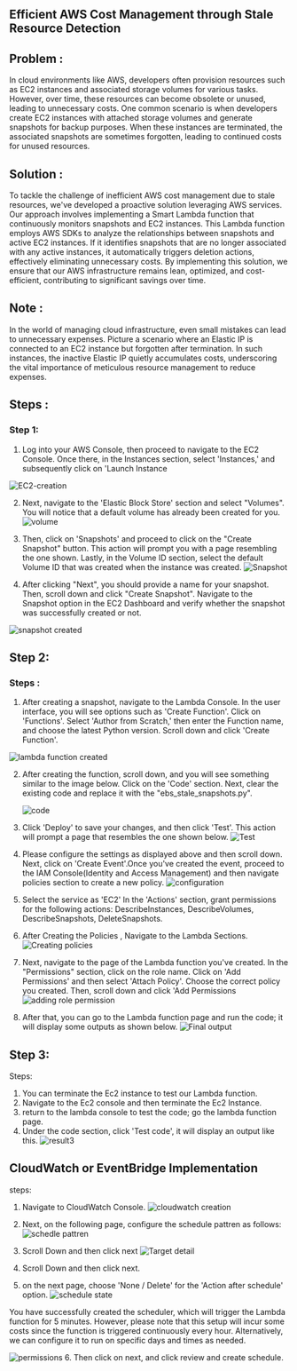 ## Efficient AWS Cost Management through Stale Resource Detection

## Problem : 

<p> In cloud environments like AWS, developers often provision resources such as EC2 instances and associated storage volumes for various tasks. However, over time, these resources can become obsolete or unused, leading to unnecessary costs. One common scenario is when developers create EC2 instances with attached storage volumes and generate snapshots for backup purposes. When these instances are terminated, the associated snapshots are sometimes forgotten, leading to continued costs for unused resources.
</p>

## Solution :
<p>To tackle the challenge of inefficient AWS cost management due to stale resources, we've developed a proactive solution leveraging AWS services. Our approach involves implementing a Smart Lambda function that continuously monitors snapshots and EC2 instances. This Lambda function employs AWS SDKs to analyze the relationships between snapshots and active EC2 instances. If it identifies snapshots that are no longer associated with any active instances, it automatically triggers deletion actions, effectively eliminating unnecessary costs. By implementing this solution, we ensure that our AWS infrastructure remains lean, optimized, and cost-efficient, contributing to significant savings over time.</p>

## Note :
<p> In the world of managing cloud infrastructure, even small mistakes can lead to unnecessary expenses. Picture a scenario where an Elastic IP is connected to an EC2 instance but forgotten after termination. In such instances, the inactive Elastic IP quietly accumulates costs, underscoring the vital importance of meticulous resource management to reduce expenses.</p>

## Steps :
### Step 1:

1. Log into your AWS Console, then proceed to navigate to the EC2 Console. Once there, in the Instances section, select 'Instances,' and subsequently click on 'Launch Instance

![EC2-creation](https://github.com/JDNSaiCharanKatta/aws_cost_optimization/assets/170161500/23e61820-9926-4e6e-97ea-113e691a1933)

2. Next, navigate to the 'Elastic Block Store' section and select "Volumes". You will notice that a default volume has already been created for you. 
 ![volume](https://github.com/JDNSaiCharanKatta/aws_cost_optimization/assets/170161500/a68d91f2-b810-4d44-b478-3edc06d9a841)
 
3. Then, click on 'Snapshots' and proceed to click on the "Create Snapshot" button. This action will prompt you with a page resembling the one shown. Lastly, in the Volume ID section, select the default Volume ID that was created when the instance was created.
 ![Snapshot](https://github.com/JDNSaiCharanKatta/aws_cost_optimization/assets/170161500/35a82796-5ae5-4c01-a2a0-264e19116059)
   
5. After clicking "Next", you should provide a name for your snapshot. Then, scroll down and click "Create Snapshot". Navigate to the Snapshot option in the EC2 Dashboard and verify whether the snapshot was successfully created or not.

![snapshot created](https://github.com/JDNSaiCharanKatta/aws_cost_optimization/assets/170161500/c278494c-fdec-405b-b56f-7a401b30ccb0)

## Step 2:
### Steps :
1. After creating a snapshot, navigate to the Lambda Console. In the user interface, you will see options such as 'Create Function'. Click on 'Functions'. Select 'Author from Scratch,' then enter the Function name, and choose the latest Python version. Scroll down and click 'Create Function'.

![lambda function created](https://github.com/JDNSaiCharanKatta/aws_cost_optimization/assets/170161500/23a32fc4-3792-438f-bc79-d5e0b23f2bbe)


2.  After creating the function, scroll down, and you will see something similar to the image below. Click on the 'Code' section. Next, clear the existing code and replace it with the "ebs_stale_snapshots.py".

    ![code](https://github.com/JDNSaiCharanKatta/aws_cost_optimization/assets/170161500/0deca2e9-4157-41bd-a5da-0d9c47465b04)
3.  Click 'Deploy' to save your changes, and then click 'Test'. This action will prompt a page that resembles the one shown below. 
   ![Test](https://github.com/JDNSaiCharanKatta/aws_cost_optimization/assets/170161500/4d56b336-9c4a-4450-bdba-7c9e9d714560)


4. Please configure the settings as displayed above and then scroll down. Next, click on 'Create Event'.Once you've created the event, proceed to the IAM Console(Identity and Access Management) and then navigate policies section to create a new policy.
![configuration](https://github.com/JDNSaiCharanKatta/aws_cost_optimization/assets/170161500/b79fb401-9ed6-4ea3-93c8-6ada5ff09e1c)

5. Select the service as 'EC2'
In the 'Actions' section, grant permissions for the following actions: DescribeInstances, DescribeVolumes, DescribeSnapshots, DeleteSnapshots.

6. After Creating the Policies , Navigate to the Lambda Sections.
![Creating policies](https://github.com/JDNSaiCharanKatta/aws_cost_optimization/assets/170161500/c24608a6-caa4-4ec9-a54d-5934771cc0c5)


8. Next, navigate to the page of the Lambda function you've created. In the "Permissions" section, click on the role name. Click on 'Add Permissions' and then select 'Attach Policy'. Choose the correct policy you created. Then, scroll down and click 'Add Permissions
![adding role permission](https://github.com/JDNSaiCharanKatta/aws_cost_optimization/assets/170161500/858a84c3-ede9-400d-a661-a50a43020ff5)


9. After that, you can go to the Lambda function page and run the code; it will display some outputs as shown below.
![Final output](https://github.com/JDNSaiCharanKatta/aws_cost_optimization/assets/170161500/bc3ccfcb-ab90-4c4f-9458-872b28a6f6bf)



## Step 3:
  Steps:
1. You can terminate the Ec2 instance to test our Lambda function.
2. Navigate to the Ec2 console and then terminate the Ec2 Instance.
3. return to the lambda console to test the code; go the lambda function page.
4. Under the code section, click 'Test code', it will display an output like this.
   ![result3](https://github.com/JDNSaiCharanKatta/aws_cost_optimization/assets/170161500/b94bba03-99fc-46e5-8f3d-3ffba5f12a2e)

   
## CloudWatch or EventBridge Implementation


 steps:
1. Navigate to CloudWatch Console.
![cloudwatch creation](https://github.com/JDNSaiCharanKatta/aws_cost_optimization/assets/170161500/cd6830dc-0fa9-4962-93ad-26b0bab545d4)
2. Next, on the following page, configure the schedule pattren as follows:
![schedle pattren](https://github.com/JDNSaiCharanKatta/aws_cost_optimization/assets/170161500/8401f933-db5c-4406-8ddf-b845ebb390df)
3. Scroll Down and then click next
![Target detail](https://github.com/JDNSaiCharanKatta/aws_cost_optimization/assets/170161500/e0dbca5b-6925-493a-8a1c-6ce47458da93)

4. Scroll Down and then click next.
5. on the next page, choose 'None / Delete' for the 'Action after schedule' option.
![schedule state](https://github.com/JDNSaiCharanKatta/aws_cost_optimization/assets/170161500/1ce9254b-8efc-46a9-a506-95140425094b)

You have successfully created the scheduler, which will trigger the Lambda function for 5 minutes.
However, please note that this setup will incur some costs since the function is triggered continuously every hour. Alternatively, we can configure it to run on specific days and times as needed.

![permissions](https://github.com/JDNSaiCharanKatta/aws_cost_optimization/assets/170161500/b1586710-f1de-46a2-9b3d-63f59bf4fe95)
6. Then click on next, and click review and create schedule.

   











   







